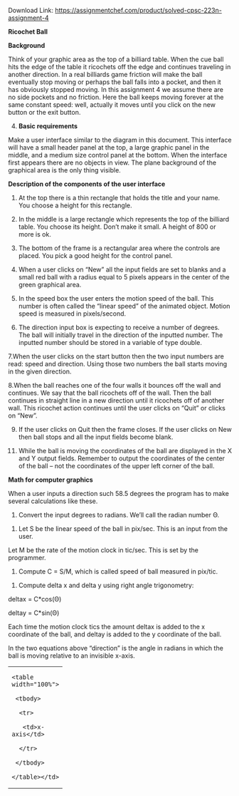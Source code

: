 Download Link: https://assignmentchef.com/product/solved-cpsc-223n-assignment-4
<br>
<strong> </strong>

<strong>Ricochet Ball</strong>

<strong>Background</strong>

Think of your graphic area as the top of a billiard table.  When the cue ball hits the edge of the table it ricochets off the edge and continues traveling in another direction.  In a real billiards game friction will make the ball eventually stop moving or perhaps the ball falls into a pocket, and then it has obviously stopped moving.  In this assignment 4 we assume there are no side pockets and no friction.  Here the ball keeps moving forever at the same constant speed: well, actually it moves until you click on the new button or the exit button.




<ol start="4">

 <li><strong>Basic requirements</strong></li>

</ol>

Make a user interface similar to the diagram in this document.  This interface will have a small header panel at the top, a large graphic panel in the middle, and a medium size control panel at the bottom.  When the interface first appears there are no objects in view.  The plane background of the graphical area is the only thing visible.

<strong>Description of the components of the user interface</strong>




<ol>

 <li>At the top there is a thin rectangle that holds the title and your name. You choose a height for this rectangle.</li>

</ol>




<ol start="2">

 <li>In the middle is a large rectangle which represents the top of the billiard table. You choose its height.  Don’t make it small.  A height of 800 or more is ok.</li>

</ol>




<ol start="3">

 <li>The bottom of the frame is a rectangular area where the controls are placed. You pick a good height for the control panel.</li>

</ol>




<ol start="4">

 <li>When a user clicks on “New” all the input fields are set to blanks and a small red ball with a radius equal to 5 pixels appears in the center of the green graphical area.</li>

</ol>




<ol start="5">

 <li>In the speed box the user enters the motion speed of the ball. This number is often called the “linear speed” of the animated object.  Motion speed is measured in pixels/second.</li>

</ol>




<ol start="6">

 <li>The direction input box is expecting to receive a number of degrees. The ball will initially travel in the direction of the inputted number.  The inputted number should be stored in a variable of type double.</li>

</ol>







7.When the user clicks on the start button then the two input numbers are read: speed and direction.  Using those two numbers the ball starts moving in the given direction.

8.When the ball reaches one of the four walls it bounces off the wall and continues. We say that the ball ricochets off of the wall.  Then the ball continues in straight line in a new direction until it ricochets off of another wall.  This ricochet action continues until the user clicks on “Quit” or clicks on “New”.




<ol start="9">

 <li>If the user clicks on Quit then the frame closes. If the user clicks on New then ball stops and all the input fields become blank.</li>

</ol>




<ol start="11">

 <li>While the ball is moving the coordinates of the ball are displayed in the X and Y output fields. Remember to output the coordinates of the center of the ball – not the coordinates of the upper left corner of the ball.</li>

</ol>

<strong>Math for computer graphics</strong>




When a user inputs a direction such 58.5 degrees the program has to make several calculations like these.




<ol>

 <li>Convert the input degrees to radians. We’ll call the radian number Θ.</li>

</ol>




<ol>

 <li>Let S be the linear speed of the ball in pix/sec.  This is an input from the user.</li>

</ol>

Let  M be the rate of the motion clock in tic/sec.  This is set by the programmer.




<ol>

 <li>Compute C = S/M, which is called speed of ball measured in pix/tic.</li>

</ol>




<ol>

 <li>Compute delta x and delta y using right angle trigonometry:</li>

</ol>




deltax = C*cos(Θ)




deltay = C*sin(Θ)




Each time the motion clock tics the amount deltax is added to the x coordinate of the ball, and deltay is added to the y coordinate of the ball.

In the two equations above “direction” is the angle in radians in which the ball is moving relative to an invisible x-axis.

<table>

 <tbody>

  <tr>

   <td width="34">

    <table width="100%">

     <tbody>

      <tr>

       <td>x-axis</td>

      </tr>

     </tbody>

    </table></td>

  </tr>

 </tbody>

</table>




























<strong> </strong>


